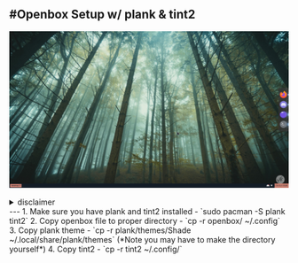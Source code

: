 #Openbox Setup w/ plank & tint2
---
![openbox](/images/OPENBOX.png)
  
<details>
<summary>disclaimer</summary>
<br>
- The tint2rc is the same as `Repentance` in [here](https://github.com/downthecrop/tint2-theme-collections)
<br>
- The plank theme is shade from [here-s](https://www.github.com/kennyh7279/plank-themes)
	
[zsh-completions](https://software.opensuse.org/download.html?project=shells%3Azsh-users%3Azsh-completions&package=zsh-completions)
</details>
---
1. Make sure you have plank and tint2 installed
	- `sudo pacman -S plank tint2`
2. Copy openbox file to proper directory
	- `cp -r openbox/ ~/.config`
3. Copy plank theme
	- `cp -r plank/themes/Shade ~/.local/share/plank/themes` (*Note you may have to make the directory yourself*)
4. Copy tint2
	- `cp -r tint2 ~/.config/`
